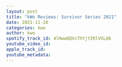 ```yaml
---
layout: post
title: "kWo Reviews: Survivor Series 2021"
date: 2021-11-28
categories: kwo
author: kwo
spotify_track_id: 4lHww6QVc7hYjYIRlVGLQ6
youtube_video_id: 
apple_track_id: 
youtube_metadata: 
---
```

